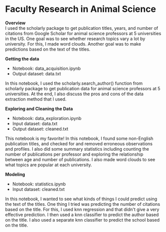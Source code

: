 # Faculty Research in Animal Science

**Overview**  
I used the scholarly package to get publication titles, years, and number of citations from Google Scholar for animal science professors at 5 universities in the US. One goal was to see whether research topics vary a lot by university. For this, I made word clouds. Another goal was to make predictions based on the text of the titles.

**Getting the data**  
- Notebook: data_acquisition.ipynb  
- Output dataset: data.txt  

In this notebook, I used the scholarly.search_author() function from scholarly package to get publication data for animal science professors at 5 universities. At the end, I also discuss the pros and cons of the data extraction method that I used.  

**Exploring and Cleaning the Data**  
- Notebook: data_exploration.ipynb  
- Input dataset: data.txt  
- Output dataset: cleaned.txt  

This notebook is my favorite! In this notebook, I found some non-English publication titles, and checked for and removed erroneous observations and profiles. I also did some summary statistics including counting the number of publications per professor and exploring the relationship between age and number of publications. I also made word clouds to see what topics are popular at each university.  

**Modeling**  
- Notebook: statistics.ipynb  
- Input dataset: cleaned.txt  

In this notebook, I wanted to see what kinds of things I could predict using the text of the titles. One thing I tried was predicting the number of citations based on the title. For this, I used knn regression and that didn't give a very effective prediction. I then used a knn classifier to predict the author based on the title. I also used a separate knn classifier to predict the school based on the title. 
